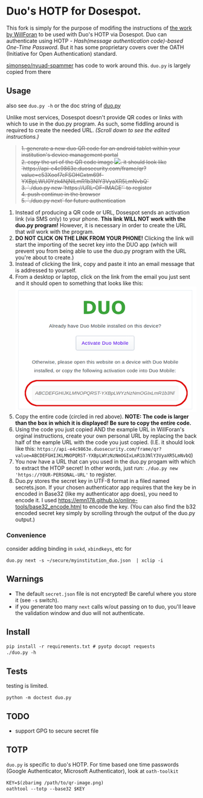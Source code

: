 # Duo's HOTP for Dosespot.

This fork is simply for the purpose of modifing the instructions of <a href="https://github.com/WillForan/duo-hotp">the work by WillForan</a> to be used with Duo's HOTP via Dosespot. Duo can authenticate using HOTP - _Hash(message authentication code)-based One-Time Password_. But it has some proprietary covers over the OATH (Initiative for Open Authentication) standard.

[simonseo/nyuad-spammer](https://github.com/simonseo/nyuad-spammer/tree/master/spammer/duo) has code to work around this. 
`duo.py` is largely copied from there

## Usage
also see `duo.py -h` or the doc string of [duo.py](duo.py)

Unlike most services, Dosespot doesn't provide QR codes or links with which to use in the duo.py program. As such, some fiddling around is required to create the needed URL. <i>(Scroll down to see the edited instructions.)</i>

<blockquote><s>
1. generate a new duo QR code for an android tablet within your institution's device management portal<br>
2. copy the url of the QR code image   <img src="img/copy_qr_code.png?raw=True" width=100>. it should look like `https://api-e4c9863e.duosecurity.com/frame/qr?value=c53Xoof7cFSOHGxtm69f-YXBpLWU0Yzk4NjNlLmR1b3NlY3VyaXR5LmNvbQ`<br>
3. `./duo.py new 'https://URL-OF-IMAGE'` to register<br>
4. push continue in the browser<br>
5. `./duo.py next` for future authentication
</s></blockquote>

1. Instead of producing a QR code or URL, Dosespot sends an activation link (via SMS only) to your phone.  <strong>This link WILL NOT work with the duo.py program!</strong> However, it is necessary in order to create the URL that <i>will</i> work with the program.
2. <strong>DO NOT CLICK ON THE LINK FROM YOUR PHONE!</strong> Clicking the link will start the importing of the secret key into the DUO app (which will prevent you from being able to use the duo.py program with the URL you're about to create.)
3. Instead of clicking the link, copy and paste it into an email message that is addressed to yourself.
4. From a desktop or laptop, click on the link from the email you just sent and it should open to something that looks like this:
   <img src="img/duo.png?raw=True">
   <br>
5. Copy the entire code (circled in red above).  <strong>NOTE: The code is larger than the box in which it is displayed! Be sure to copy the entire code.</strong>
6. Using the code you just copied AND the example URL in WillForan's orginal instructions, create your own personal URL by replacing the back half of the eample URL with the code you just copied.  (I.E. it should look like this:
   `https://api-e4c9863e.duosecurity.com/frame/qr?value=ABCDEFGHIJKLMNOPQRST-YXBpLWYzNzNmOGIxLmR1b3NlY3VyaXR5LmNvbQ`)
7. You now have a URL that can you used in the duo.py progam with which to extract the HTOP secret! In other words, just run:
   `./duo.py new 'https://YOUR-PERSONAL-URL'` to register.
9. Duo.py stores the secret key in UTF-8 format in a filed named secrets.json.  If your chosen authenticator app requires that the key be in encoded in Base32 (like my authenticator app does), you need to encode it.  I used https://emn178.github.io/online-tools/base32_encode.html to encode the key. (You can also find the b32 encoded secret key simply by scrolling through the output of the duo.py output.)
   
### Convenience
consider adding binding in `sxkd`, `xbindkeys`, etc for
```
duo.py next -s ~/secure/myinstitution_duo.json  | xclip -i
```

## Warnings
 * The default `secret.json` file is not encrypted! Be careful where you store it (see `-s` switch).
 * if you generate too many `next` calls w/out passing on to duo, you'll leave the validation window and duo will not authenticate.

## Install

```
pip install -r requirements.txt # pyotp docopt requests
./duo.py -h
```

## Tests
testing is limited.
```
python -m doctest duo.py
```

## TODO
 * support GPG to secure secret file

## TOTP
`duo.py` is specific to duo's HOTP.
For time based one time passwords (Google Authenticator, Microsoft Authenticator), look at `oath-toolkit`

```
KEY=$(zbarimg /path/to/qr-image.png)
oathtool --totp --base32 $KEY
```
